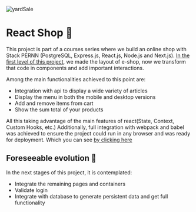 ![yardSale](https://user-images.githubusercontent.com/89102805/174465393-d440e6d2-ab98-4bdf-a6f2-f4e51ad5f69f.png)

# React Shop 🛒
This project is part of a courses series where we build an online shop with Stack PERNN (PostgreSQL, Express.js, React.js, Node.js and Next.js).
[In the first level of this project](https://github.com/Elchicogamer117/YardSaleShop), we made the layout of e-shop, 
now we transform that code in components and add important interactions.

Among the main functionalities achieved to this point are:
- Integration with api to display a wide variety of articles
- Display the menu in both the mobile and desktop versions
- Add and remove items from cart
- Show the sum total of your products

All this taking advantage of the main features of react(State, Context, Custom Hooks, etc.)
Additionally, full integration with webpack and babel was achieved to ensure the project could run in any browser and was ready for deployment.
Which you can see [by clicking here](https://elchicogamer117.github.io/ReactShop/)

## Foreseeable evolution 🔮

In the next stages of this project, it is contemplated:
- Integrate the remaining pages and containers
- Validate login
- Integrate with database to generate persistent data and get full functionality

